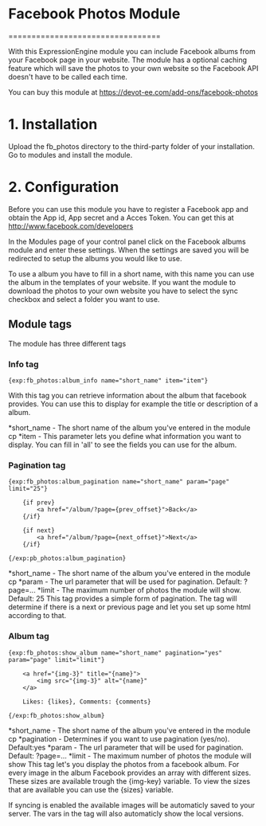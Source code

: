 # Facebook Photos Module
=================================

With this ExpressionEngine module you can include Facebook albums from your Facebook page in your website.
The module has a optional caching feature which will save the photos to your own website so the Facebook API doesn't have to be called each time.

You can buy this module at https://devot-ee.com/add-ons/facebook-photos

# 1. Installation
Upload the fb_photos directory to the third-party folder of your installation. Go to modules and install the module.

# 2. Configuration
Before you can use this module you have to register a Facebook app and obtain the App id, App secret and a Acces Token.
You can get this at http://www.facebook.com/developers

In the Modules page of your control panel click on the Facebook albums module and enter these settings. When the settings are saved you will be redirected to setup the albums you would like to use. 

To use a album you have to fill in a short name, with this name you can use the album in the templates of your website. If you want the module to download the photos to your own website you have to select the sync checkbox and select a folder you want to use.

## Module tags
The module has three different tags

### Info tag
```
{exp:fb_photos:album_info name="short_name" item="item"}
```

With this tag you can retrieve information about the album that facebook provides. You can use this to display for example the title or description of a album.

*short_name - The short name of the album you've entered in the module cp
*item - This parameter lets you define what information you want to display. You can fill in 'all' to see the fields you can use for the album.

### Pagination tag
```
{exp:fb_photos:album_pagination name="short_name" param="page" limit="25"}

    {if prev}
        <a href="/album/?page={prev_offset}">Back</a>
    {/if}

    {if next}
        <a href="/album/?page={next_offset}">Next</a>
    {/if}

{/exp:pb_photos:album_pagination}
```

*short_name - The short name of the album you've entered in the module cp
*param - The url parameter that will be used for pagination. Default: ?page=...
*limit - The maximum number of photos the module will show. Default: 25
This tag provides a simple form of pagination. The tag will determine if there is a next or previous page and let you set up some html according to that.

### Album tag
```
{exp:fb_photos:show_album name="short_name" pagination="yes" param="page" limit="limit"}

    <a href="{img-3}" title="{name}">
        <img src="{img-3}" alt="{name}"
    </a>   
    
    Likes: {likes}, Comments: {comments}

{/exp:fb_photos:show_album}
```

*short_name - The short name of the album you've entered in the module cp
*pagination - Determines if you want to use pagination (yes/no). Default:yes
*param - The url parameter that will be used for pagination. Default: ?page=...
*limit - The maximum number of photos the module will show
This tag let's you display the photos from a facebook album. For every image in the album Facebook provides an array with different sizes. These sizes are available trough the {img-key} variable. To view the sizes that are available you can use the {sizes} variable.

If syncing is enabled the available images will be automaticly saved to your server. The vars in the tag will also automaticly show the local versions.